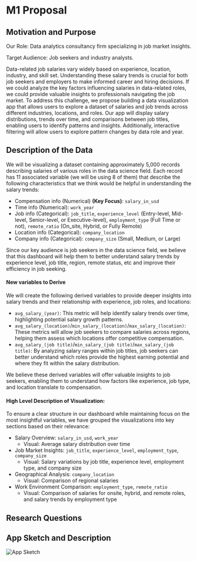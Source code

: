 # M1 Proposal

## Motivation and Purpose
<!-- Describe the motivation behind the project and its intended purpose. -->
Our Role: Data analytics consultancy firm specializing in job market insights.

Target Audience: Job seekers and industry analysts.

Data-related job salaries vary widely based on experience, location, industry, and skill set. 
Understanding these salary trends is crucial for both job seekers and employers to make informed career and hiring decisions. 
If we could analyze the key factors influencing salaries in data-related roles, we could provide valuable insights to professionals navigating the job market.
To address this challenge, we propose building a data visualization app that allows users to explore a dataset of salaries and job trends across different industries, locations, and roles.
Our app will display salary distributions, trends over time, and comparisons between job titles, enabling users to identify patterns and insights.
Additionally, interactive filtering will allow users to explore pattern changes by data role and year.

## Description of the Data
<!-- Provide an overview of the data sources, structure, and key attributes. -->
We will be visualizing a dataset containing approximately 5,000 records describing salaries of various roles in the data science field. Each record has 11 associated variable (we will be using 8 of them) that describe the following characteristics that we think would be helpful in understanding the salary trends:
- Compensation info (Numerical) **(Key Focus)**: `salary_in_usd`
- Time info (Numerical): `work_year`
- Job info (Categorical): `job_title`, `experience_level` (Entry-level, Mid-level, Senior-level, or Executive-level), `employment_type` (Full Time or not), `remote_ratio` (On_site, Hybrid, or Fully Remote)
- Location info (Categorical): `company_location`
- Company info (Categorical): `company_size` (Small, Medium, or Large)

Since our key audience is job seekers in the data science field, we believe that this dashboard will help them to better understand salary trends by experience level, job title, region, remote status, etc and improve their efficiency in job seeking.

#### New variables to Derive
We will create the following derived variables to provide deeper insights into salary trends and their relationship with experience, job roles, and locations:
- `avg_salary_(year)`: This metric will help identify salary trends over time, highlighting potential salary growth patterns.
- `avg_salary_(location)`/`min_salary_(location)`/`max_salary_(location)`: These metrics will allow job seekers to compare salaries across regions, helping them assess which locations offer competitive compensation.
- `avg_salary_(job title)`/`min_salary_(job title)`/`max_salary_(job title)`: By analyzing salary ranges within job titles, job seekers can better understand which roles provide the highest earning potential and where they fit within the salary distribution.

We believe these derived variables will offer valuable insights to job seekers, enabling them to understand how factors like experience, job type, and location translate to compensation. 

#### High Level Description of Visualization:
To ensure a clear structure in our dashboard while maintaining focus on the most insightful variables, we have grouped the visualizations into key sections based on their relevance:
- Salary Overview: `salary_in_usd`,  `work_year`
  - Visual: Average salary distribution over time
- Job Market Insights: `job_title`, `experience_level`, `employment_type`, `company_size`
  - Visual: Salary variations by job title, experience level, employment type, and company size
- Geographical Analysis: `company_location`
  - Visual: Comparison of regional salaries
- Work Environment Comparison: `employment_type`, `remote_ratio`
  - Visual: Comparison of salaries for onsite, hybrid, and remote roles, and salary trends by employment type

## Research Questions
<!-- List the key research questions that the project aims to address. -->

## App Sketch and Description
<!-- Describe the planned application, including its functionality and features. -->

![App Sketch](path/to/image.png)
